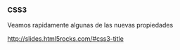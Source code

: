 ### CSS3

Veamos rapidamente algunas de las nuevas propiedades

http://slides.html5rocks.com/#css3-title
